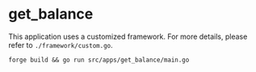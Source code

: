 # get_balance

This application uses a customized framework. For more details, please refer to `./framework/custom.go`.

```
forge build && go run src/apps/get_balance/main.go
```

